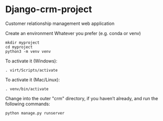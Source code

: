 # Django-crm-project
Customer relationship management web application

Create an environment
Whatever you prefer (e.g. conda or venv)

    mkdir myproject
    cd myproject
    python3 -m venv venv

To activate it (Windows):

    . virt/Scripts/activate

To activate it (Mac/Linux):

    . venv/bin/activate
    
Change into the outer "crm" directory, if you haven’t already, and run the following commands:

    python manage.py runserver
